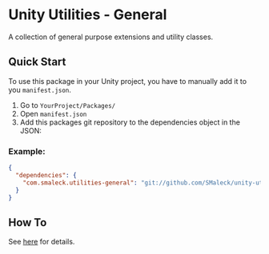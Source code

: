 # Unity Utilities - General
A collection of general purpose extensions and utility classes.

## Quick Start
To use this package in your Unity project, you have to manually add it to you `manifest.json`.

1. Go to `YourProject/Packages/`
2. Open `manifest.json`
3. Add this packages git repository to the dependencies object in the JSON:

### Example:
```json
{
  "dependencies": {
    "com.smaleck.utilities-general": "git://github.com/SMaleck/unity-utilities-general.git?path=/Packages/com.smaleck.utilities-general"
  }
}
```

## How To
See [here](./Packages/com.smaleck.utilities-general/README.md) for details.